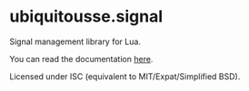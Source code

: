 # ubiquitousse.signal

Signal management library for Lua.

You can read the documentation [here](https://reuh.github.io/ubiquitousse/modules/signal.html).

Licensed under ISC (equivalent to MIT/Expat/Simplified BSD).
